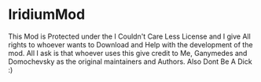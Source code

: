 IridiumMod
==========

This Mod is Protected under the I Couldn't Care Less License and I give All rights to whoever wants to Download and Help with the development of the mod.
All I ask is that whoever uses this give credit to Me, Ganymedes and Domochevsky as the original maintainers and Authors.
Also Dont Be A Dick :)

